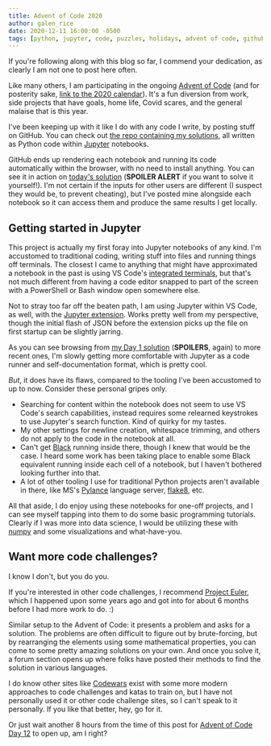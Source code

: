 ```yaml
---
title: Advent of Code 2020
author: galen_rice
date: 2020-12-11 16:00:00 -0500
tags: [python, jupyter, code, puzzles, holidays, advent of code, github]
---
```


If you're following along with this blog so far, I commend your dedication, as clearly I am not one to post here often.

Like many others, I am participating in the ongoing [Advent of Code][advent_of_code_site] (and for posterity sake, [link to the 2020 calendar][advent_of_code_2020]). It's a fun diversion from work, side projects that have goals, home life, Covid scares, and the general malaise that is this year.

I've been keeping up with it like I do with any code I write, by posting stuff on GitHub. You can check out [the repo containing my solutions][my_advent_of_code_repo], all written as Python code within [Jupyter][jupyter_org] notebooks.

GitHub ends up rendering each notebook and running its code automatically within the browser, with no need to install anything. You can see it in action on [today's solution][my_day_11_solution] (**SPOILER ALERT** if you want to solve it yourself!). I'm not certain if the inputs for other users are different (I suspect they would be, to prevent cheating), but I've posted mine alongside each notebook so it can access them and produce the same results I get locally.

## Getting started in Jupyter

This project is actually my first foray into Jupyter notebooks of any kind. I'm accustomed to traditional coding, writing stuff into files and running things off terminals. The closest I came to anything that might have approximated a notebook in the past is using VS Code's [integrated terminals][vs_code_integrated_terminal], but that's not much different from having a code editor snapped to part of the screen with a PowerShell or Bash window open somewhere else.

Not to stray too far off the beaten path, I am using Jupyter within VS Code, as well, with the [Jupyter extension][jupyter_vscode_extension]. Works pretty well from my perspective, though the initial flash of JSON before the extension picks up the file on first startup can be slightly jarring.

As you can see browsing from [my Day 1 solution][my_day_01_solution] (**SPOILERS**, again) to more recent ones, I'm slowly getting more comfortable with Jupyter as a code runner and self-documentation format, which is pretty cool.

*But*, it does have its flaws, compared to the tooling I've been accustomed to up to now. Consider these personal gripes only.

- Searching for content within the notebook does not seem to use VS Code's search capabilities, instead requires some relearned keystrokes to use Jupyter's search function. Kind of quirky for my tastes.
- My other settings for newline creation, whitespace trimming, and others do not apply to the code in the notebook at all.
- Can't get [Black][black_docs] running inside there, though I knew that would be the case. I heard some work has been taking place to enable some Black equivalent running inside each cell of a notebook, but I haven't bothered looking further into that.
- A lot of other tooling I use for traditional Python projects aren't available in there, like MS's [Pylance][pylance_vscode_extension] language server, [flake8][flake8_docs], etc.

All that aside, I do enjoy using these notebooks for one-off projects, and I can see myself tapping into them to do some basic programming tutorials. Clearly if I was more into data science, I would be utilizing these with [numpy][numpy_docs] and some visualizations and what-have-you.

## Want more code challenges?

I know I don't, but you do you.

If you're interested in other code challenges, I recommend [Project Euler][project_euler], which I happened upon some years ago and got into for about 6 months before I had more work to do. :)

Similar setup to the Advent of Code: it presents a problem and asks for a solution. The problems are often difficult to figure out by brute-forcing, but by rearranging the elements using some mathematical properties, you can come to some pretty amazing solutions on your own. And once you solve it, a forum section opens up where folks have posted their methods to find the solution in various languages.

I do know other sites like [Codewars][codewars_link] exist with some more modern approaches to code challenges and katas to train on, but I have not personally used it or other code challenge sites, so I can't speak to it personally. If you like that better, hey, go for it.

Or just wait another 8 hours from the time of this post for [Advent of Code Day 12][advent_of_code_2020] to open up, am I right?

[advent_of_code_site]: https://adventofcode.com/
[advent_of_code_2020]: https://adventofcode.com/2020
[my_advent_of_code_repo]: https://github.com/GriceTurrble/advent-of-code-2020-answers
[jupyter_org]: https://jupyter.org/
[my_day_01_solution]: https://github.com/GriceTurrble/advent-of-code-2020-answers/blob/main/adventofcode2020/day01/main.ipynb
[my_day_11_solution]: https://github.com/GriceTurrble/advent-of-code-2020-answers/blob/main/adventofcode2020/day11/main.ipynb
[vs_code_integrated_terminal]: https://code.visualstudio.com/docs/editor/integrated-terminal
[jupyter_vscode_extension]: https://marketplace.visualstudio.com/items?itemName=ms-toolsai.jupyter
[pylance_vscode_extension]: https://marketplace.visualstudio.com/items?itemName=ms-python.vscode-pylance
[black_docs]: https://black.readthedocs.io/en/stable/
[flake8_docs]: https://flake8.pycqa.org/en/latest/
[numpy_docs]: https://numpy.org/
[project_euler]: https://projecteuler.net/
[codewars_link]: https://www.codewars.com/
